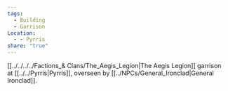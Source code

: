 ```yaml
---
tags:
  - Building
  - Garrison
Location:
  - - Pyrris
share: "true"
---
```


[[../../../../Factions_& Clans/The_Aegis_Legion|The Aegis Legion]] garrison at [[../../Pyrris|Pyrris]], overseen by [[../NPCs/General_Ironclad|General Ironclad]].